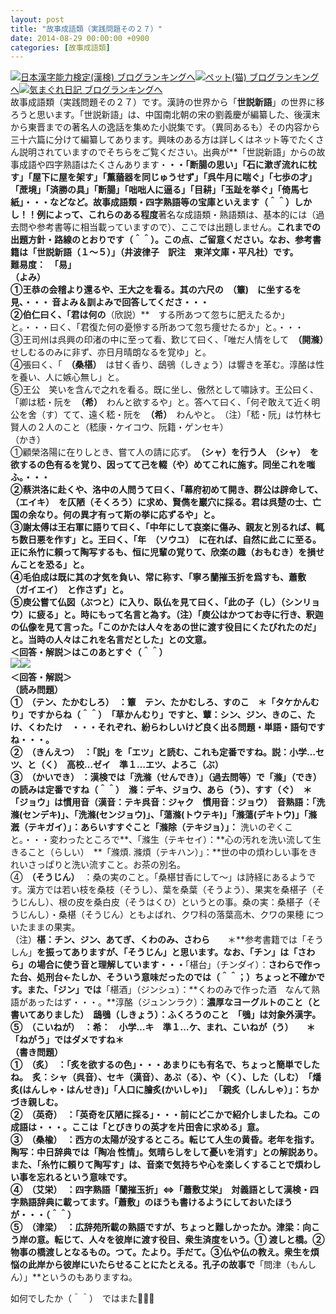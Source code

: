 ```yaml
---
layout: post
title: "故事成語類（実践問題その２７）"
date: 2014-08-29 00:00:00 +0900
categories: [故事成語類]
---
```


[![](/syuusyuu9701/assets/images/故事成語類（実践問題その２７）-br_c_3028_1.gif)](http://blog.with2.net/link.php?1659096:3028 "日本漢字能力検定(漢検) ブログランキングへ")[日本漢字能力検定(漢検) ブログランキングへ](http://blog.with2.net/link.php?1659096:3028)[![](/syuusyuu9701/assets/images/故事成語類（実践問題その２７）-br_c_1348_1.gif)](http://blog.with2.net/link.php?1659096:1348 "ペット(猫) ブログランキングへ")[ペット(猫) ブログランキングへ](http://blog.with2.net/link.php?1659096:1348)[![](/syuusyuu9701/assets/images/故事成語類（実践問題その２７）-br_c_9257_1.gif)](http://blog.with2.net/link.php?1659096:9257 "気まぐれ日記 ブログランキングへ")[気まぐれ日記 ブログランキングへ](http://blog.with2.net/link.php?1659096:9257)  
故事成語類（実践問題その２７）です。漢詩の世界から「**世説新語**」の世界に移ろうと思います。「世説新語」は、中国南北朝の宋の劉義慶が編纂した、後漢末から東晋までの著名人の逸話を集めた小説集です。（異同あるも）その内容から三十六篇に分けて編纂してあります。興味のある方は詳しくはネット等でたくさん説明されていますのでそちらをご覧ください。出典が**「世説新語」からの故事成語や四字熟語はたくさんあります・**・・「断腸の思い」「石に漱ぎ流れに枕す」「屋下に屋を架す」「薫蕕器を同じゅうせず」「呉牛月に喘ぐ」「七歩の才」「蔗境」「済勝の具」「断腸」「咄咄人に逼る」「目耕」「玉趾を挙ぐ」「倚馬七紙」・・・などなど。故事成語類・四字熟語等の宝庫といえます（＾＾）しかし！！例によって、これらのある程度**著名な成語類・熟語類は、基本的には（過去問や参考書等に相当載っていますので）、ここでは出題しません。**これまでの出題方針・路線のとおりです（＾＾）。この点、ご留意ください。なお、参考書籍は「世説新語（１～５）」（井波律子　訳注　東洋文庫・平凡社）です。  
難易度：　**「易」**  
（よみ）  
①王恭の会稽より還るや、王大之を看る。其の六尺の　**（簟)**　に坐するを見、・・・ 音よみ＆訓よみで回答してくださ・・・  
②伯仁曰く、「君は何の**（欣説）**　する所あつて忽ちに肥えたるか」と。・・・曰く、「君復た何の憂慘する所あつて忽ち痩せたるか」と。・・・   
③王司州は呉興の印渚の中に至って看、歎じて曰く、「唯だ人情をして　**（開滌）**　せしむるのみに非ず、亦日月晴朗なるを覚ゆ」と。  
④張曰く、「　**（桑椹）**　は甘く香り、鴟鴞（しきょう）は響きを革む。淳酪は性を養い、人に嫉心無し」と。  
⑤王公　笑いを含んで之れを看る。既に坐し、傲然として嘯詠す。王公曰く、「卿は嵇・阮を　**（希）**　わんと欲するや」と。答へて曰く、「何ぞ敢えて近く明公を舍（す）てて、遠く嵇・阮を　**（希）**　わんやと。　（注）「嵇・阮」は竹林七賢人の２人のこと（嵇康・ケイコウ、阮籍・ゲンセキ）  
（かき）  
①顧榮洛陽に在りしとき、嘗て人の請に応ず。　**（シャ）**を行う人　**（シャ）**　を欲するの色有るを覚り、因ってて己を輟（や）めてこれに施す。同坐これを嗤ふ。・・・  
②蔡洪洛に赴くや、洛中の人問うて曰く、「幕府初めて開き、群公は辟命して、　**（エイキ）**　を仄陋（そくろう）に求め、賢儁を巖穴に採る。君は呉楚の士、亡国の余なり。何の異才有って斯の挙に応ずるや」と。   
③謝太傅は王右軍に語りて曰く、「中年にして哀楽に傷み、親友と別るれば、輒ち数日悪を作す」と。王曰く、「年　**（ソウユ）**　に在れば、自然に此こに至る。正に糸竹に頼って陶写するも、恒に児輩の覚りて、欣楽の趣（おもむき）を損せんことを恐る」と。  
④毛伯成は既に其の才気を負い、常に称す、「寧ろ蘭摧玉折を爲すも、蕭敷　**（ガイエイ）**　と作さず」と。  
⑤庾公嘗て仏図（ぶつと）に入り、臥仏を見て曰く、「此の子（し）**（シンリョウ）**に疲る」と。時にもって名言と為す。（注）「庾公はかつてお寺に行き、釈迦の仏像を見て言った。「このかたは人々をあの世に渡す役目にくたびれたのだ」と。当時の人々はこれを名言だとした」との文意。   
＜回答・解説＞はこのあとすぐ（＾＾）  
![](/syuusyuu9701/assets/images/故事成語類（実践問題その２７）-caaef6ffed69b7ac985a1cf15698077f.jpg)![](/syuusyuu9701/assets/images/故事成語類（実践問題その２７）-585480e1ed488270dd9cc92c95a49d80.jpg)　  
＜回答・解説＞  
（読み問題）  
①　**（テン、たかむしろ）**　：簟　テン、たかむしろ、すのこ　＊「タケかんむり」ですからね（＾＾）　「草かんむり」ですと、蕈：シン、ジン、きのこ、たけ、くわたけ　・・・それぞれ、紛らわしいけど良く出る問題・単語・語句ですね・・・。  
②　**（きんえつ）**　：「説」を「エツ」と読む、これも定番ですね。説：小学…セツ、と（く）　高校…ゼイ　準１…エツ、よろこ（ぶ）  
③　**（かいでき）** ：漢検では「洗滌（せんでき）」（過去問等）で「滌」（でき）の読みは定番ですね（＾＾）　滌：デキ、ジョウ、あら（う）、すす（ぐ）　＊「ジョウ」は慣用音（**漢音：テキ**呉音：ジャク　慣用音：ジョウ）　音熟語：**「洗滌(センデキ)」、「洗滌(センジョウ)」、「蕩滌(トウテキ)」「滌蕩(デキトウ)」「滌漑（テキガイ）」：**あらいすすぐこと**「滌除（テキジョ）」：** 洗いのぞくこと。・・・変わったところで**、「滌生（テキセイ）：**心の汚れを洗い流して生きること（らしい）　**「滌煩. 滌煩（テキハン）」：**世の中の煩わしい事をきれいさっぱりと洗い流すこと。お茶の別名。   
④　**（そうじん）**　：桑の実のこと。「桑椹甘香にして～」は詩経にあるようです。漢方では若い枝を桑枝（そうし）、葉を桑葉（そうよう）、果実を桑椹子（そうじんし）、根の皮を桑白皮（そうはくひ）というとの事。桑の実：桑椹子（そうじんし）・桑椹（そうじん）ともよばれ、クワ科の落葉高木、クワの果穂 についたままの果実。  
（注）**椹：チン、ジン、あてぎ、くわのみ、さわら**　　＊**参考書籍では「そうしん」**を振ってありますが、「そうじん」と思います。なお、「チン」は「さわら」の場合に使う音と理解しています・・・**「椹台」（チンダイ）：**さわらで作った台、処刑台←たしか、そういう意味だったのでは（＾＾；）ちょっと不確かです。また、「ジン」では**「椹酒」（ジンシュ）：**くわのみで作った酒　なんて熟語があったはず・・・。**淳酪（ジュンンラク）：**濃厚なヨーグルトのこと（と書いてありました）　鴟鴞（しきょう）：ふくろうのこと　「鴞」は対象外漢字。  
⑤　**（こいねが）**　：希：　小学…キ　準１…ケ、まれ、**こいねが（う）**　　＊「ねがう」ではダメですね＊　  
（書き問題）  
①　**（炙）**　**：「炙を欲するの色」**・・・あまりにも有名で、ちょっと簡単でしたね。　炙：シャ（呉音）、セキ（漢音）、あぶ（る）、や（く）、した（しむ）　**「燔炙(はんしゃ・はんせき)」「人口に膾炙(かいしゃ)」 「親炙（しんしゃ）」：**ちかづき親しむ。  
②　**（英奇）**　：「**英奇を仄陋に採る**」・・・前にどこかで紹介しましたね。この成語は・・・。ここは「とびきりの英才を片田舎に求める」意。  
③　**（桑楡）**　：西方の太陽が没するところ。転じて人生の黄昏。老年を指す。陶写：中日辞典では「陶冶 性情」。気晴らしをして憂いを消す」との解説あり。また、「**糸竹に頼りて陶写す**」は、音楽で気持ちや心を楽しくすることで煩わしい事を忘れるという意味です。  
④　**（艾栄）**　：四字熟語**「蘭摧玉折」⇔「蕭敷艾栄」**　対義語として漢検・四字熟語辞典に載ってます。「蕭敷」のほうも書けるようにしておいたほうが・・・（＾＾）  
⑤　**（津梁）**　：広辞苑所載の熟語ですが、ちょっと難しかったか。津梁：向こう岸の意。転じて、人々を彼岸に渡す役目、衆生済度をいう。① 渡しと橋。② 物事の橋渡しとなるもの。つて。たより。手だて。③仏や仏の教え。衆生を煩悩の此岸から彼岸にいたらせることにたとえる。孔子の故事で**「問津（もんしん）」**というのもありますね。  
  
  
如何でしたか（＾＾）　ではまた👋👋👋  
